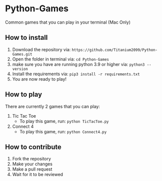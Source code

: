 # Python-Games
Common games that you can play in your terminal (Mac Only)

## How to install
1. Download the repository via: `https://github.com/Titanium2099/Python-Games.git`
2. Open the folder in terminal via: `cd Python-Games`
3. make sure you have are running python 3.9 or higher via: `python3 --version`
4. Install the requirements via: `pip3 install -r requirements.txt`
5. You are now ready to play!

## How to play
There are currently 2 games that you can play:
1. Tic Tac Toe
    - To play this game, run: `python TicTacToe.py`
2. Connect 4
    - To play this game, run: `python Connect4.py`

## How to contribute
1. Fork the repository
2. Make your changes
3. Make a pull request
4. Wait for it to be reviewed
